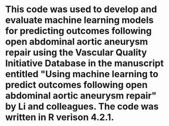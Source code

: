 # This code was used to develop and evaluate machine learning models for predicting outcomes following open abdominal aortic aneurysm repair using the Vascular Quality Initiative Database in the manuscript entitled "Using machine learning to predict outcomes following open abdominal aortic aneurysm repair" by Li and colleagues. The code was written in R verison 4.2.1.
